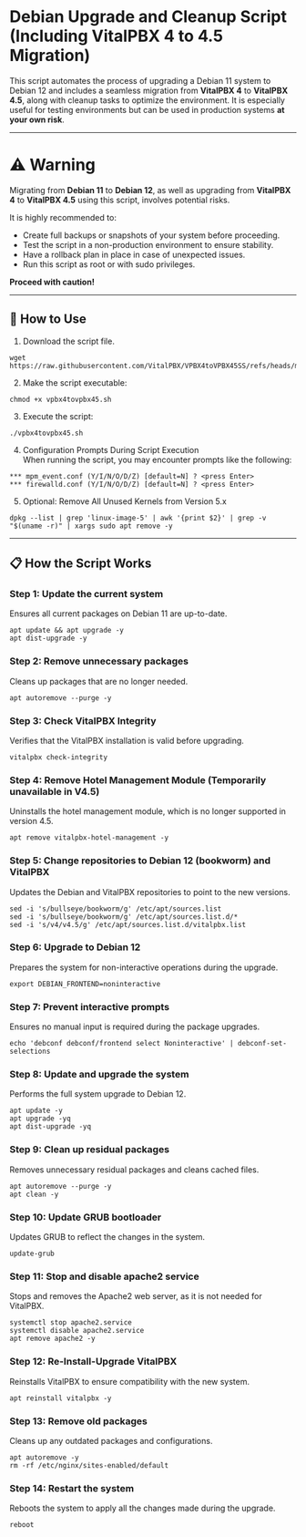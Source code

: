 # Debian Upgrade and Cleanup Script (Including VitalPBX 4 to 4.5 Migration)

This script automates the process of upgrading a Debian 11 system to Debian 12 and includes a seamless migration from **VitalPBX 4** to **VitalPBX 4.5**, along with cleanup tasks to optimize the environment. It is especially useful for testing environments but can be used in production systems **at your own risk**.

---

# ⚠️ Warning

Migrating from **Debian 11** to **Debian 12**, as well as upgrading from **VitalPBX 4** to **VitalPBX 4.5** using this script, involves potential risks. 

It is highly recommended to:

- Create full backups or snapshots of your system before proceeding.
- Test the script in a non-production environment to ensure stability.
- Have a rollback plan in place in case of unexpected issues.
- Run this script as root or with sudo privileges.

**Proceed with caution!**

---
## 🚀 How to Use

1. Download the script file.
```
wget https://raw.githubusercontent.com/VitalPBX/VPBX4toVPBX45SS/refs/heads/main/vpbx4tovpbx45.sh
```
2. Make the script executable:
```
chmod +x vpbx4tovpbx45.sh
```
3. Execute the script:
```
./vpbx4tovpbx45.sh
```
4. Configuration Prompts During Script Execution<br>
When running the script, you may encounter prompts like the following:
```
*** mpm_event.conf (Y/I/N/O/D/Z) [default=N] ? <press Enter>
*** firewalld.conf (Y/I/N/O/D/Z) [default=N] ? <press Enter>
```
5. Optional: Remove All Unused Kernels from Version 5.x
```
dpkg --list | grep 'linux-image-5' | awk '{print $2}' | grep -v "$(uname -r)" | xargs sudo apt remove -y
```
---
## 📋 How the Script Works

### Step 1: Update the current system
Ensures all current packages on Debian 11 are up-to-date.
```
apt update && apt upgrade -y
apt dist-upgrade -y
```
### Step 2: Remove unnecessary packages
Cleans up packages that are no longer needed.
```
apt autoremove --purge -y
```
### Step 3: Check VitalPBX Integrity
Verifies that the VitalPBX installation is valid before upgrading.
```
vitalpbx check-integrity
```
### Step 4: Remove Hotel Management Module (Temporarily unavailable in V4.5)
Uninstalls the hotel management module, which is no longer supported in version 4.5.
```
apt remove vitalpbx-hotel-management -y
```
### Step 5: Change repositories to Debian 12 (bookworm) and VitalPBX
Updates the Debian and VitalPBX repositories to point to the new versions.
```
sed -i 's/bullseye/bookworm/g' /etc/apt/sources.list
sed -i 's/bullseye/bookworm/g' /etc/apt/sources.list.d/*
sed -i 's/v4/v4.5/g' /etc/apt/sources.list.d/vitalpbx.list
```
### Step 6: Upgrade to Debian 12
Prepares the system for non-interactive operations during the upgrade.
```
export DEBIAN_FRONTEND=noninteractive
```
### Step 7: Prevent interactive prompts
Ensures no manual input is required during the package upgrades.
```
echo 'debconf debconf/frontend select Noninteractive' | debconf-set-selections
```
### Step 8: Update and upgrade the system
Performs the full system upgrade to Debian 12.
```
apt update -y
apt upgrade -yq
apt dist-upgrade -yq
```
### Step 9: Clean up residual packages
Removes unnecessary residual packages and cleans cached files.
```
apt autoremove --purge -y
apt clean -y
```
### Step 10: Update GRUB bootloader
Updates GRUB to reflect the changes in the system.
```
update-grub
```
### Step 11: Stop and disable apache2 service
Stops and removes the Apache2 web server, as it is not needed for VitalPBX.
```
systemctl stop apache2.service
systemctl disable apache2.service
apt remove apache2 -y
```
### Step 12: Re-Install-Upgrade VitalPBX
Reinstalls VitalPBX to ensure compatibility with the new system.
```
apt reinstall vitalpbx -y
```
### Step 13: Remove old packages
Cleans up any outdated packages and configurations.
```
apt autoremove -y
rm -rf /etc/nginx/sites-enabled/default
```
### Step 14: Restart the system
Reboots the system to apply all the changes made during the upgrade.
```
reboot
```
